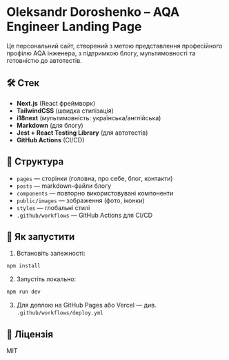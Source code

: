 # Oleksandr Doroshenko – AQA Engineer Landing Page

Це персональний сайт, створений з метою представлення професійного профілю AQA інженера, з підтримкою блогу, мультимовності та готовністю до автотестів.

## 🛠 Стек
- **Next.js** (React фреймворк)
- **TailwindCSS** (швидка стилізація)
- **i18next** (мультимовність: українська/англійська)
- **Markdown** (для блогу)
- **Jest + React Testing Library** (для автотестів)
- **GitHub Actions** (CI/CD)

## 📁 Структура
- `pages` — сторінки (головна, про себе, блог, контакти)
- `posts` — markdown-файли блогу
- `components` — повторно використовувані компоненти
- `public/images` — зображення (фото, іконки)
- `styles` — глобальні стилі
- `.github/workflows` — GitHub Actions для CI/CD

## 🚀 Як запустити
1. Встановіть залежності:
```bash
npm install
```

2. Запустіть локально:
```bash
npm run dev
```

3. Для деплою на GitHub Pages або Vercel — див. `.github/workflows/deploy.yml`

## 📄 Ліцензія
MIT
